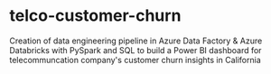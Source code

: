 # telco-customer-churn
Creation of data engineering pipeline in Azure Data Factory &amp; Azure Databricks with PySpark and SQL to build a Power BI dashboard for telecommuncation company's customer churn insights in California
